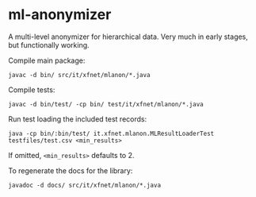 # ml-anonymizer

A multi-level anonymizer for hierarchical data.
Very much in early stages, but functionally working.

Compile main package:

`javac -d bin/ src/it/xfnet/mlanon/*.java`


Compile tests:

`javac -d bin/test/ -cp bin/ test/it/xfnet/mlanon/*.java`


Run test loading the included test records:

`java -cp bin/:bin/test/ it.xfnet.mlanon.MLResultLoaderTest testfiles/test.csv <min_results>`

If omitted, `<min_results>` defaults to 2.

To regenerate the docs for the library:

`javadoc -d docs/ src/it/xfnet/mlanon/*.java`
